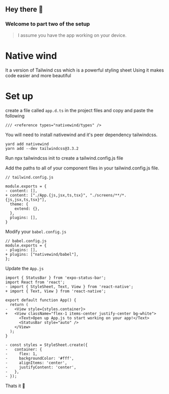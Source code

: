 ## Hey there 👋

### Welcome to part two of the setup
> I assume you have the app working on your device.

# Native wind 
It a version of Tailwind css which is a powerful styling sheet
Using it makes code easier and more beautiful

# Set up
create a file called `app.d.ts` in the project files and copy and paste the following
```
/// <reference types="nativewind/types" />
```

You will need to install nativewind and it's peer dependency tailwindcss.
```
yard add nativewind
yarn add --dev tailwindcss@3.3.2
```
Run npx tailwindcss init to create a tailwind.config.js file

Add the paths to all of your component files in your tailwind.config.js file.
```
// tailwind.config.js

module.exports = {
- content: [],
+ content: ["./App.{js,jsx,ts,tsx}", "./screens/**/*.{js,jsx,ts,tsx}"],
  theme: {
    extend: {},
  },
  plugins: [],
}
```
Modify your `babel.config.js`
```
// babel.config.js
module.exports = {
- plugins: [],
+ plugins: ["nativewind/babel"],
};
```

Update the `App.js`
```
import { StatusBar } from 'expo-status-bar';
import React from 'react';
- import { StyleSheet, Text, View } from 'react-native';
+ import { Text, View } from 'react-native';

export default function App() {
  return (
-   <View style={styles.container}>
+   <View className="flex-1 items-center justify-center bg-white">
      <Text>Open up App.js to start working on your app!</Text>
      <StatusBar style="auto" />
    </View>
  );
}

- const styles = StyleSheet.create({
-   container: {
-     flex: 1,
-     backgroundColor: '#fff',
-     alignItems: 'center',
-     justifyContent: 'center',
-   },
- });
```
Thats it 🎉
